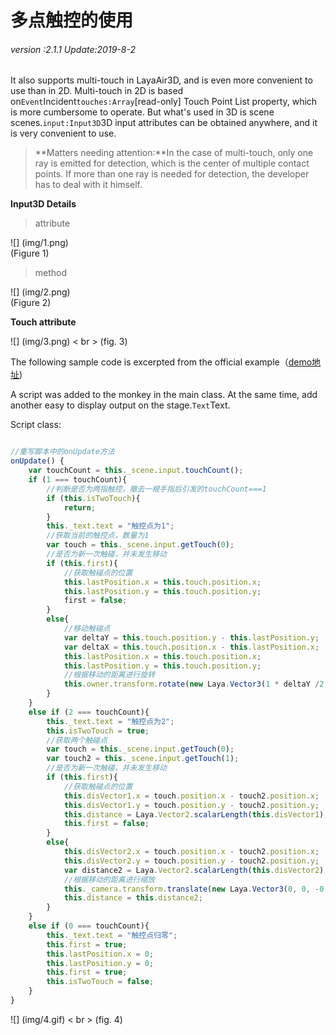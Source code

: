# 多点触控的使用

###### *version :2.1.1   Update:2019-8-2*

It also supports multi-touch in LayaAir3D, and is even more convenient to use than in 2D. Multi-touch in 2D is based on`Event`Incident`touches:Array`[read-only] Touch Point List property, which is more cumbersome to operate. But what's used in 3D is scene scenes.`input:Input3D`3D input attributes can be obtained anywhere, and it is very convenient to use.

>**Matters needing attention:**In the case of multi-touch, only one ray is emitted for detection, which is the center of multiple contact points. If more than one ray is needed for detection, the developer has to deal with it himself.

**Input3D Details**

> attribute

![] (img/1.png)<br> (Figure 1)

> method

![] (img/2.png)<br> (Figure 2)

**Touch attribute**

![] (img/3.png) < br > (fig. 3)

The following sample code is excerpted from the official example（[demo地址](https://layaair2.ldc2.layabox.com/demo2/?language=ch&category=3d&group=MouseInteraction&name=MultiTouch))

A script was added to the monkey in the main class. At the same time, add another easy to display output on the stage.`Text`Text.

Script class:


```typescript

//重写脚本中的onUpdate方法
onUpdate() {
    var touchCount = this._scene.input.touchCount();
    if (1 === touchCount){
        //判断是否为两指触控，撤去一根手指后引发的touchCount===1
        if (this.isTwoTouch){
            return;
        }
        this._text.text = "触控点为1";
        //获取当前的触控点，数量为1
        var touch = this._scene.input.getTouch(0);
        //是否为新一次触碰，并未发生移动
        if (this.first){
            //获取触碰点的位置
            this.lastPosition.x = this.touch.position.x;
            this.lastPosition.y = this.touch.position.y;
            first = false;
        }
        else{
            //移动触碰点
            var deltaY = this.touch.position.y - this.lastPosition.y;
            var deltaX = this.touch.position.x - this.lastPosition.x;
            this.lastPosition.x = this.touch.position.x;
            this.lastPosition.y = this.touch.position.y;
            //根据移动的距离进行旋转
            this.owner.transform.rotate(new Laya.Vector3(1 * deltaY /2, 1 * deltaX / 2, 0), true, false);
        }
    }
    else if (2 === touchCount){
        this._text.text = "触控点为2";
        this.isTwoTouch = true;
        //获取两个触碰点
        var touch = this._scene.input.getTouch(0);
        var touch2 = this._scene.input.getTouch(1);
        //是否为新一次触碰，并未发生移动
        if (this.first){
            //获取触碰点的位置
            this.disVector1.x = touch.position.x - touch2.position.x;
            this.disVector1.y = touch.position.y - touch2.position.y;
            this.distance = Laya.Vector2.scalarLength(this.disVector1);
            this.first = false;
        }
        else{
            this.disVector2.x = touch.position.x - touch2.position.x;
            this.disVector2.y = touch.position.y - touch2.position.y;
            var distance2 = Laya.Vector2.scalarLength(this.disVector2);
            //根据移动的距离进行缩放
            this._camera.transform.translate(new Laya.Vector3(0, 0, -0.01 * (this.distance2 - this.distance)));
            this.distance = this.distance2;
        }	
    }
    else if (0 === touchCount){
        this._text.text = "触控点归零";
        this.first = true;
        this.lastPosition.x = 0;
        this.lastPosition.y = 0;
        this.first = true;
        this.isTwoTouch = false;
    }
}
```


![] (img/4.gif) < br > (fig. 4)